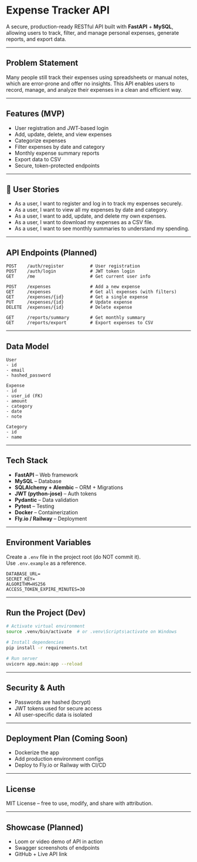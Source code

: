 # Expense Tracker API

A secure, production-ready RESTful API built with **FastAPI** + **MySQL**, allowing users to track, filter, and manage personal expenses, generate reports, and export data.

---

## Problem Statement

Many people still track their expenses using spreadsheets or manual notes, which are error-prone and offer no insights. This API enables users to record, manage, and analyze their expenses in a clean and efficient way.

---

## Features (MVP)

- User registration and JWT-based login
- Add, update, delete, and view expenses
- Categorize expenses
- Filter expenses by date and category
- Monthly expense summary reports
- Export data to CSV
- Secure, token-protected endpoints

---

## 👤 User Stories

- As a user, I want to register and log in to track my expenses securely.
- As a user, I want to view all my expenses by date and category.
- As a user, I want to add, update, and delete my own expenses.
- As a user, I want to download my expenses as a CSV file.
- As a user, I want to see monthly summaries to understand my spending.

---

## API Endpoints (Planned)

```
POST    /auth/register          # User registration
POST    /auth/login             # JWT token login
GET     /me                     # Get current user info

POST    /expenses               # Add a new expense
GET     /expenses               # Get all expenses (with filters)
GET     /expenses/{id}          # Get a single expense
PUT     /expenses/{id}          # Update expense
DELETE  /expenses/{id}          # Delete expense

GET     /reports/summary        # Get monthly summary
GET     /reports/export         # Export expenses to CSV
```

---

## Data Model

```
User
- id
- email
- hashed_password

Expense
- id
- user_id (FK)
- amount
- category
- date
- note

Category
- id
- name
```

---

## Tech Stack

- **FastAPI** – Web framework
- **MySQL** – Database
- **SQLAlchemy + Alembic** – ORM + Migrations
- **JWT (python-jose)** – Auth tokens
- **Pydantic** – Data validation
- **Pytest** – Testing
- **Docker** – Containerization
- **Fly.io / Railway** – Deployment

---

## Environment Variables

Create a `.env` file in the project root (do NOT commit it).  
Use `.env.example` as a reference.

```
DATABASE_URL=
SECRET_KEY=
ALGORITHM=HS256
ACCESS_TOKEN_EXPIRE_MINUTES=30
```

---

## Run the Project (Dev)

```bash
# Activate virtual environment
source .venv/bin/activate  # or .venv\Scripts\activate on Windows

# Install dependencies
pip install -r requirements.txt

# Run server
uvicorn app.main:app --reload
```

---

## Security & Auth

- Passwords are hashed (bcrypt)
- JWT tokens used for secure access
- All user-specific data is isolated

---

## Deployment Plan (Coming Soon)

- Dockerize the app
- Add production environment configs
- Deploy to Fly.io or Railway with CI/CD

---

## License

MIT License – free to use, modify, and share with attribution.

---

## Showcase (Planned)

- Loom or video demo of API in action
- Swagger screenshots of endpoints
- GitHub + Live API link
